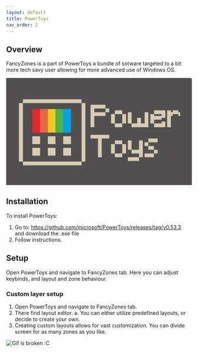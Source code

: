```yaml
---
layout: default
title: PowerToys
nav_order: 2
---
```


## Overview

FancyZones is a part of PowerToys a bundle of sotware targeted to a bit more tech savy user allowing for more advanced use of Windows OS.

![Image is broken :C](./../assets/images/powertoys-logo.png)

## Installation

To install PowerToys:

1. Go to:
   https://github.com/microsoft/PowerToys/releases/tag/v0.53.3 \
   and download the .exe file
2. Follow instructions.

## Setup

Open PowerToys and navigate to FancyZones tab.
Here you can adjust keybinds, and layout and zone behaviour.

### Custom layer setup

1. Open PowerToys and navigate to FancyZones tab.
2. There find layout editor.
   a. You can either utilize predefined layouts, or decide to create your own.
3. Creating custom layouts allows for vast customization. You can divide screen for as many zones as you like.

![Gif is broken :C](https://docs.microsoft.com/en-us/windows/images/pt-fancyzones-quickswap.gif)